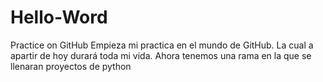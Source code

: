 # Hello-Word
Practice on GitHub
Empieza mi practica en el mundo de GitHub. La cual a apartir de hoy durará toda mi vida.
Ahora tenemos una rama en la que se llenaran proyectos de python
